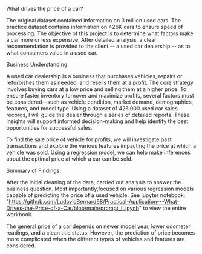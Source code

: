 What drives the price of a car?

The original dataset contained information on 3 million used cars. The practice dataset contains information on 426K cars to ensure speed of processing. The objective of this project is to determine what factors make a car more or less expensive. After detailed analysis, a clear recommendation is provided to the client -- a used car dealership -- as to what consumers value in a used car.

Business Understanding

A used car dealership is a business that purchases vehicles, repairs or refurbishes them as needed, and resells them at a profit. The core strategy involves buying cars at a low price and selling them at a higher price. To ensure faster inventory turnover and maximize profits, several factors must be considered—such as vehicle condition, market demand, demographics, features, and model type. Using a dataset of 426,000 used car sales records, I will guide the dealer through a series of detailed reports. These insights will support informed decision-making and help identify the best opportunities for successful sales.

To find the sale price of vehicle for profits, we will investigate past transactions and explore the various features impacting the price at which a vehicle was sold. Using a regression model, we can help make inferences about the optimal price at which a car can be sold.

Summary of Findings:

After the initial cleaning of the data, carried out analysis to answer the business question. Most importantly,focused on various regression models capable of predicting the price of a used vehicle. See jupyter notebook: "https://github.com/LudovicBernard98/Practical-Application---What-Drives-the-Price-of-a-Car/blob/main/prompt_II.ipynb" to view the entire workbook.

The general price of a car depends on newer model year, lower odometer readings, and a clean title status. However, the prediction of price becomes more complicated when the different types of vehicles and features are considered.


